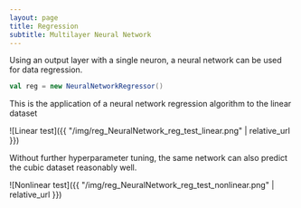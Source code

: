 ```yaml
---
layout: page
title: Regression
subtitle: Multilayer Neural Network
---
```


Using an output layer with a single neuron, a neural network can be used for data regression.

```scala
val reg = new NeuralNetworkRegressor()
```

This is the application of a neural network regression algorithm to the linear dataset

![Linear test]({{ "/img/reg_NeuralNetwork_reg_test_linear.png" | relative_url }})

Without further hyperparameter tuning, the same network can also predict the cubic dataset reasonably well.

![Nonlinear test]({{ "/img/reg_NeuralNetwork_reg_test_nonlinear.png" | relative_url }})
